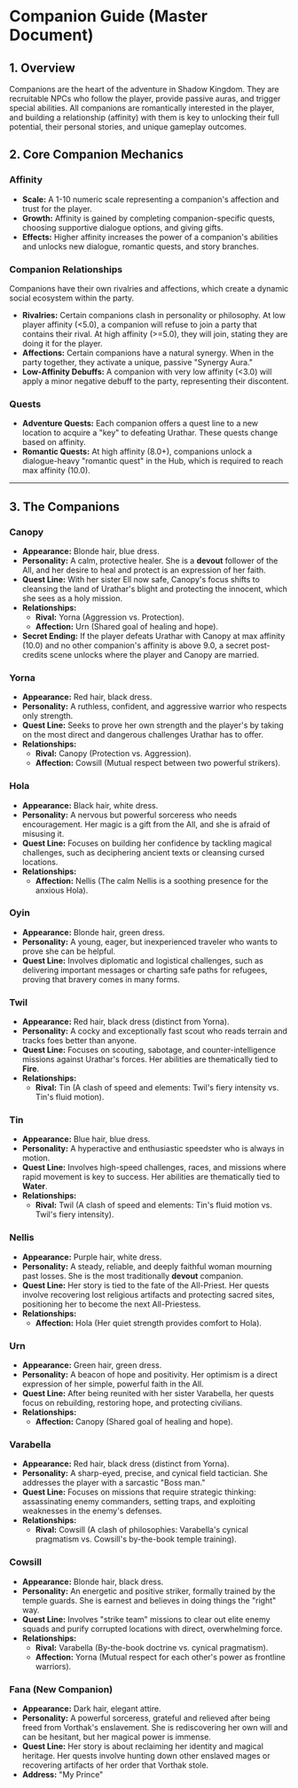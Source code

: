 # Companion Guide (Master Document)

## 1. Overview
Companions are the heart of the adventure in Shadow Kingdom. They are recruitable NPCs who follow the player, provide passive auras, and trigger special abilities. All companions are romantically interested in the player, and building a relationship (affinity) with them is key to unlocking their full potential, their personal stories, and unique gameplay outcomes.

## 2. Core Companion Mechanics

### Affinity
- **Scale:** A 1-10 numeric scale representing a companion's affection and trust for the player.
- **Growth:** Affinity is gained by completing companion-specific quests, choosing supportive dialogue options, and giving gifts.
- **Effects:** Higher affinity increases the power of a companion's abilities and unlocks new dialogue, romantic quests, and story branches.

### Companion Relationships
Companions have their own rivalries and affections, which create a dynamic social ecosystem within the party.
- **Rivalries:** Certain companions clash in personality or philosophy. At low player affinity (<5.0), a companion will refuse to join a party that contains their rival. At high affinity (>=5.0), they will join, stating they are doing it for the player.
- **Affections:** Certain companions have a natural synergy. When in the party together, they activate a unique, passive "Synergy Aura."
- **Low-Affinity Debuffs:** A companion with very low affinity (<3.0) will apply a minor negative debuff to the party, representing their discontent.

### Quests
- **Adventure Quests:** Each companion offers a quest line to a new location to acquire a "key" to defeating Urathar. These quests change based on affinity.
- **Romantic Quests:** At high affinity (8.0+), companions unlock a dialogue-heavy "romantic quest" in the Hub, which is required to reach max affinity (10.0).

---

## 3. The Companions

### **Canopy**
- **Appearance:** Blonde hair, blue dress.
- **Personality:** A calm, protective healer. She is a **devout** follower of the All, and her desire to heal and protect is an expression of her faith.
- **Quest Line:** With her sister Ell now safe, Canopy's focus shifts to cleansing the land of Urathar's blight and protecting the innocent, which she sees as a holy mission.
- **Relationships:**
    - **Rival:** Yorna (Aggression vs. Protection).
    - **Affection:** Urn (Shared goal of healing and hope).
- **Secret Ending:** If the player defeats Urathar with Canopy at max affinity (10.0) and no other companion's affinity is above 9.0, a secret post-credits scene unlocks where the player and Canopy are married.

### **Yorna**
- **Appearance:** Red hair, black dress.
- **Personality:** A ruthless, confident, and aggressive warrior who respects only strength.
- **Quest Line:** Seeks to prove her own strength and the player's by taking on the most direct and dangerous challenges Urathar has to offer.
- **Relationships:**
    - **Rival:** Canopy (Protection vs. Aggression).
    - **Affection:** Cowsill (Mutual respect between two powerful strikers).

### **Hola**
- **Appearance:** Black hair, white dress.
- **Personality:** A nervous but powerful sorceress who needs encouragement. Her magic is a gift from the All, and she is afraid of misusing it.
- **Quest Line:** Focuses on building her confidence by tackling magical challenges, such as deciphering ancient texts or cleansing cursed locations.
- **Relationships:**
    - **Affection:** Nellis (The calm Nellis is a soothing presence for the anxious Hola).

### **Oyin**
- **Appearance:** Blonde hair, green dress.
- **Personality:** A young, eager, but inexperienced traveler who wants to prove she can be helpful.
- **Quest Line:** Involves diplomatic and logistical challenges, such as delivering important messages or charting safe paths for refugees, proving that bravery comes in many forms.

### **Twil**
- **Appearance:** Red hair, black dress (distinct from Yorna).
- **Personality:** A cocky and exceptionally fast scout who reads terrain and tracks foes better than anyone.
- **Quest Line:** Focuses on scouting, sabotage, and counter-intelligence missions against Urathar's forces. Her abilities are thematically tied to **Fire**.
- **Relationships:**
    - **Rival:** Tin (A clash of speed and elements: Twil's fiery intensity vs. Tin's fluid motion).

### **Tin**
- **Appearance:** Blue hair, blue dress.
- **Personality:** A hyperactive and enthusiastic speedster who is always in motion.
- **Quest Line:** Involves high-speed challenges, races, and missions where rapid movement is key to success. Her abilities are thematically tied to **Water**.
- **Relationships:**
    - **Rival:** Twil (A clash of speed and elements: Tin's fluid motion vs. Twil's fiery intensity).

### **Nellis**
- **Appearance:** Purple hair, white dress.
- **Personality:** A steady, reliable, and deeply faithful woman mourning past losses. She is the most traditionally **devout** companion.
- **Quest Line:** Her story is tied to the fate of the All-Priest. Her quests involve recovering lost religious artifacts and protecting sacred sites, positioning her to become the next All-Priestess.
- **Relationships:**
    - **Affection:** Hola (Her quiet strength provides comfort to Hola).

### **Urn**
- **Appearance:** Green hair, green dress.
- **Personality:** A beacon of hope and positivity. Her optimism is a direct expression of her simple, powerful faith in the All.
- **Quest Line:** After being reunited with her sister Varabella, her quests focus on rebuilding, restoring hope, and protecting civilians.
- **Relationships:**
    - **Affection:** Canopy (Shared goal of healing and hope).

### **Varabella**
- **Appearance:** Red hair, black dress (distinct from Yorna).
- **Personality:** A sharp-eyed, precise, and cynical field tactician. She addresses the player with a sarcastic "Boss man."
- **Quest Line:** Focuses on missions that require strategic thinking: assassinating enemy commanders, setting traps, and exploiting weaknesses in the enemy's defenses.
- **Relationships:**
    - **Rival:** Cowsill (A clash of philosophies: Varabella's cynical pragmatism vs. Cowsill's by-the-book temple training).

### **Cowsill**
- **Appearance:** Blonde hair, black dress.
- **Personality:** An energetic and positive striker, formally trained by the temple guards. She is earnest and believes in doing things the "right" way.
- **Quest Line:** Involves "strike team" missions to clear out elite enemy squads and purify corrupted locations with direct, overwhelming force.
- **Relationships:**
    - **Rival:** Varabella (By-the-book doctrine vs. cynical pragmatism).
    - **Affection:** Yorna (Mutual respect for each other's power as frontline warriors).

### **Fana** (New Companion)
- **Appearance:** Dark hair, elegant attire.
- **Personality:** A powerful sorceress, grateful and relieved after being freed from Vorthak's enslavement. She is rediscovering her own will and can be hesitant, but her magical power is immense.
- **Quest Line:** Her story is about reclaiming her identity and magical heritage. Her quests involve hunting down other enslaved mages or recovering artifacts of her order that Vorthak stole.
- **Address:** "My Prince"